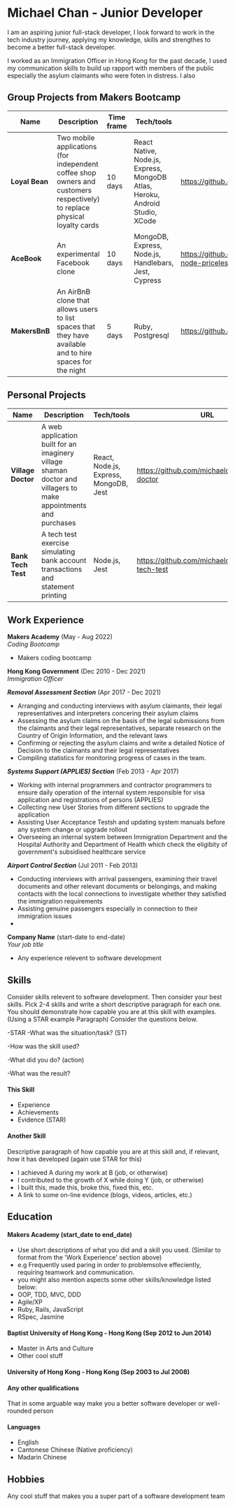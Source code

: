 # Michael Chan - Junior Developer

I am an aspiring junior full-stack developer, I look forward to work in the tech industry journey, applying my knowledge, skills and strengthes to become a better full-stack developer.

I worked as an Immigration Officer in Hong Kong for the past decade, I used my communication skills to build up rapport with members of the public especially the asylum claimants who were foten in distress. I also 



## Group Projects from Makers Bootcamp

| Name              | Description       | Time frame | Tech/tools   | URL   |
| ----------------- | ----------------- | ---------- | ------------ | ----- |
| **Loyal Bean**    | Two mobile applications (for independent coffee shop owners and customers respectively) to replace physical loyalty cards | 10 days | React Native, Node.js, Express, MongoDB Atlas, Heroku, Android Studio, XCode | https://github.com/michaelcychan/bean-app |
| **AceBook** | An experimental Facebook clone | 10 days | MongoDB, Express, Node.js, Handlebars, Jest, Cypress | https://github.com/michaelcychan/acebook-node-priceless |
| **MakersBnB** | An AirBnB clone that allows users to list spaces that they have available and to hire spaces for the night | 5 days | Ruby, Postgresql | https://github.com/michaelcychan/MakersBnB |

## Personal Projects

| Name              | Description       | Tech/tools   | URL   |
| ----------------- | ----------------- | ------------ | ----- |
| **Village Doctor**   | A web application built for an imaginery village shaman doctor and villagers to make appointments and purchases | React, Node.js, Express, MongoDB, Jest | https://github.com/michaelcychan/village-doctor |
| **Bank Tech Test**   | A tech test exercise simulating bank account transactions and statement printing | Node.js, Jest | https://github.com/michaelcychan/bank-tech-test |


## Work Experience

**Makers Academy** (May - Aug 2022)  
_Coding Bootcamp_

- Makers coding bootcamp

**Hong Kong Government** (Dec 2010 - Dec 2021)  
_Immigration Officer_

***Removal Assessment Section*** (Apr 2017 - Dec 2021)

- Arranging and conducting interviews with asylum claimants, their legal representatives and interpreters concering their asylum claims
- Assessing the asylum claims on the basis of the legal submissions from the claimants and their legal representatives, separate research on the Country of Origin Information, and the relevant laws
- Confirming or rejecting the asylum claims and write a detailed Notice of Decision to the claimants and their legal representatives
- Compiling statistics for monitoring progress of cases in the team.

***Systems Support (APPLIES) Section*** (Feb 2013 - Apr 2017)

- Working with internal programmers and contractor programmers to ensure daily operation of the internal system responsible for visa application and registrations of persons (APPLIES)
- Collecting new User Stories from different sections to upgrade the application 
- Assisting User Acceptance Testsh and updating system manuals before any system change or upgrade rollout
- Overseeing an internal system between Immigration Department and the Hospital Authority and Department of Health which check the eligibity of government's subsidised healthcare service

***Airport Control Section*** (Jul 2011 - Feb 2013)

- Conducting interviews with arrival passengers, examining their travel documents and other relevant documents or belongings, and making contacts with the local connections to investigate whether they satisfied the immigration requirements
- Assisting genuine passengers especially in connection to their immigration issues
- 

**Company Name** (start-date to end-date)  
_Your job title_

- Any experience relevent to software development

## Skills

Consider skills relevent to software development. Then consider your best skills. Pick 2-4 skills and write a short descriptive paragraph for each one. You should demonstrate how capable you are at this skill with examples.
(Using a STAR example Paragraph) Consider the questions below.

-STAR
-What was the situation/task? (ST)

-How was the skill used?

-What did you do? (action)

-What was the result?


#### This Skill

- Experience
- Achievements
- Evidence (STAR)

#### Another Skill

Descriptive paragraph of how capable you are at this skill and, if relevant, how it has developed (again use STAR for this)

- I achieved A during my work at B (job, or otherwise)
- I contributed to the growth of X while doing Y (job, or otherwise)
- I built this, made this, broke this, fixed this, etc.
- A link to some on-line evidence (blogs, videos, articles, etc.)

## Education

#### Makers Academy (start_date to end_date)
- Use short descriptions of what you did and a skill you used. (Similar to format from the 'Work Experience' section above)
- e.g Frequently used paring in order to problemsolve effeciently, requiring teamwork and communication.
- you might also mention aspects some other skills/knowledge listed below: 
- OOP, TDD, MVC, DDD
- Agile/XP
- Ruby, Rails, JavaScript
- RSpec, Jasmine

#### Baptist University of Hong Kong - Hong Kong (Sep 2012 to Jun 2014)

- Master in Arts and Culture
- Other cool stuff

#### University of Hong Kong - Hong Kong (Sep 2003 to Jul 2008)



#### Any other qualifications

That in some arguable way make you a better software developer or well-rounded person

#### Languages

- English
- Cantonese Chinese (Native proficiency)
- Madarin Chinese

## Hobbies

Any cool stuff that makes you a super part of a software development team

